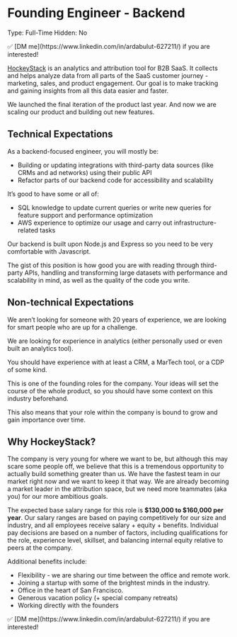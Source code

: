 # Founding Engineer - Backend

Type: Full-Time
Hidden: No

<aside>
✅ [DM me](https://www.linkedin.com/in/ardabulut-627211/) if you are interested!

</aside>

[HockeyStack](https://www.hockeystack.com) is an analytics and attribution tool for B2B SaaS. It collects and helps analyze data from all parts of the SaaS customer journey - marketing, sales, and product engagement. Our goal is to make tracking and gaining insights from all this data easier and faster.

We launched the final iteration of the product last year. And now we are scaling our product and building out new features.

## Technical Expectations

As a backend-focused engineer, you will mostly be:

- Building or updating integrations with third-party data sources (like CRMs and ad networks) using their public API
- Refactor parts of our backend code for accessibility and scalability

It’s good to have some or all of:

- SQL knowledge to update current queries or write new queries for feature support and performance optimization
- AWS experience to optimize our usage and carry out infrastructure-related tasks

Our backend is built upon Node.js and Express so you need to be very comfortable with Javascript.

The gist of this position is how good you are with reading through third-party APIs, handling and transforming large datasets with performance and scalability in mind, as well as the quality of the code you write.

## Non-technical Expectations

We aren’t looking for someone with 20 years of experience, we are looking for smart people who are up for a challenge.

We are looking for experience in analytics (either personally used or even built an analytics tool).

You should have experience with at least a CRM, a MarTech tool, or a CDP of some kind.

This is one of the founding roles for the company. Your ideas will set the course of the whole product, so you should have some context on this industry beforehand.

This also means that your role within the company is bound to grow and gain importance over time.

## Why HockeyStack?

The company is very young for where we want to be, but although this may scare some people off, we believe that this is a tremendous opportunity to actually build something greater than us. We have the fastest team in our market right now and we want to keep it that way. We are already becoming a market leader in the attribution space, but we need more teammates (aka you) for our more ambitious goals.

The expected base salary range for this role is **$130,000 to $160,000 per year**. Our salary ranges are based on paying competitively for our size and industry, and all employees receive salary + equity + benefits. Individual pay decisions are based on a number of factors, including qualifications for the role, experience level, skillset, and balancing internal equity relative to peers at the company.

Additional benefits include:

- Flexibility - we are sharing our time between the office and remote work.
- Joining a startup with some of the brightest minds in the industry.
- Office in the heart of San Francisco.
- Generous vacation policy (+ special company retreats)
- Working directly with the founders

<aside>
✅ [DM me](https://www.linkedin.com/in/ardabulut-627211/) if you are interested!

</aside>